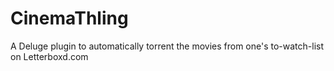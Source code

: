 # CinemaThling
A Deluge plugin to automatically torrent the movies from one's to-watch-list on Letterboxd.com
